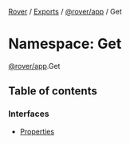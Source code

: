 [Rover](../README.md) / [Exports](../modules.md) / [@rover/app](_rover_app.md) / Get

# Namespace: Get

[@rover/app](_rover_app.md).Get

## Table of contents

### Interfaces

- [Properties](../interfaces/_rover_app.Get.Properties.md)

